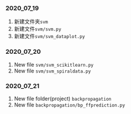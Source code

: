 ### 2020_07_19
1. 新建文件夹`svm`
2. 新建文件`svm/svm.py`
3. 新建文件`svm/svm_dataplot.py`

### 2020_07_20
1. New file `svm/svm_scikitlearn.py`
2. New file `svm/svm_spiraldata.py`

### 2020_07_21
1. New file folder(project) `backpropagation`
2. New file `backpropagation/bp_ffprediction.py`